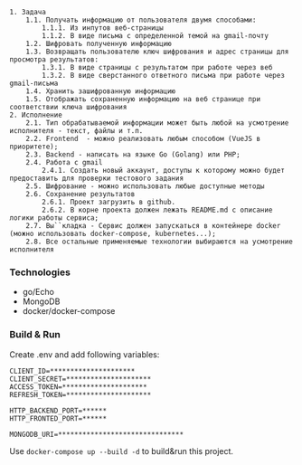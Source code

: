     1. Задача
        1.1. Получать информацию от пользователя двумя способами:
            1.1.1. Из инпутов веб-страницы
            1.1.2. В виде письма с определенной темой на gmail-почту
        1.2. Шифровать полученную информацию
        1.3. Возвращать пользователю ключ шифрования и адрес страницы для просмотра результатов:
            1.3.1. В виде страницы с результатом при работе через веб
            1.3.2. В виде сверстанного ответного письма при работе через gmail-письма
        1.4. Хранить зашифрованную информацию
        1.5. Отображать сохраненную информацию на веб странице при соответствии ключа шифрования
    2. Исполнение
        2.1. Тип обрабатываемой информации может быть любой на усмотрение исполнителя - текст, файлы и т.п.
        2.2. Frontend  - можно реализовать любым способом (VueJS в приоритете);
        2.3. Backend - написать на языке Go (Golang) или PHP;
        2.4. Работа с gmail
            2.4.1. Создать новый аккаунт, доступы к которому можно будет предоставить для проверки тестового задания
        2.5. Шифрование - можно использовать любые доступные методы
        2.6. Сохранение результатов
            2.6.1. Проект загрузить в github.
            2.6.2. В корне проекта должен лежать README.md с описание логики работы сервиса;
        2.7. Вы``кладка - Сервис должен запускаться в контейнере docker (можно использовать docker-compose, kubernetes...);
        2.8. Все остальные применяемые технологии выбираются на усмотрение исполнителя

### Technologies
- go/Echo
- MongoDB
- docker/docker-compose

### Build & Run
Create .env and add following variables:
```
CLIENT_ID=*********************
CLIENT_SECRET=*********************
ACCESS_TOKEN=*********************
REFRESH_TOKEN=*********************

HTTP_BACKEND_PORT=******
HTTP_FRONTED_PORT=******

MONGODB_URI=*******************************
```
Use `docker-compose up --build -d` to build&run this project.